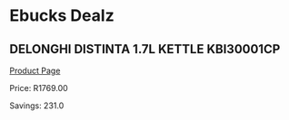 
# Ebucks Dealz
## DELONGHI DISTINTA 1.7L KETTLE KBI30001CP
[Product Page](https://www.ebucks.com/web/shop/productSelected.do?prodId=1151036802&catId=1157551679)

Price: R1769.00

Savings: 231.0


	